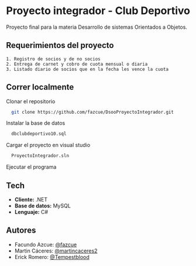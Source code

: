
# Proyecto integrador - Club Deportivo

Proyecto final para la materia Desarrollo de sistemas Orientados a Objetos.
## Requerimientos del proyecto
    1. Registro de socios y de no socios
    2. Entrega de carnet y cobro de cuota mensual o diaria
    3. Listado diario de socios que en la fecha les vence la cuota

## Correr localmente

Clonar el repositorio

```bash
  git clone https://github.com/fazcue/DsooProyectoIntegrador.git
```

Instalar la base de datos

```bash
  dbclubdeportivo10.sql
```

Cargar el proyecto en visual studio

```bash
  ProyectoIntegrador.sln
```

Ejecutar el programa


## Tech

- **Cliente:** .NET
- **Base de datos:** MySQL
- **Lenguaje:** C#

## Autores

- Facundo Azcue: [@fazcue](https://www.github.com/fazcue)
- Martin Cáceres: [@martincaceres2](https://github.com/martincaceres2)
- Erick Romero: [@Tempestblood](https://github.com/Tempestblood)
